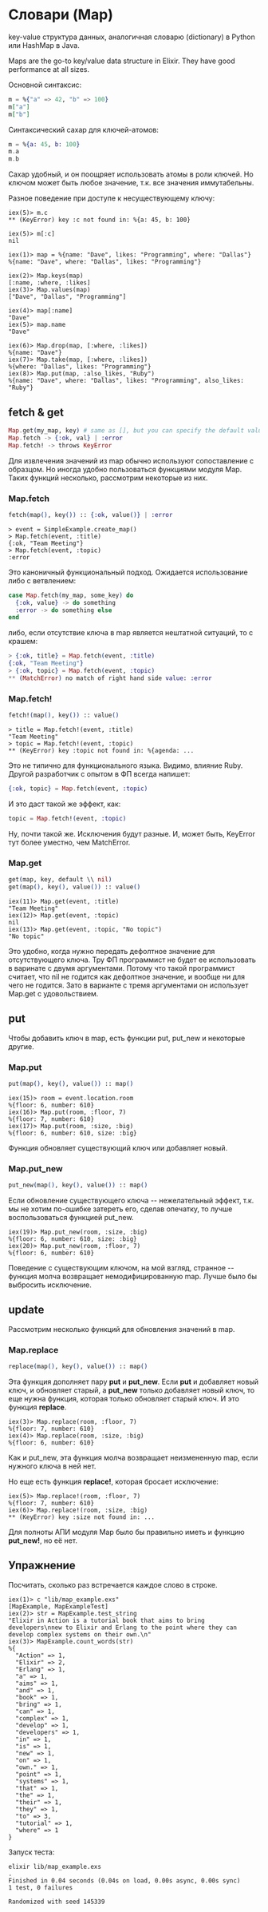 # Словари (Map)

key-value структура данных, аналогичная словарю (dictionary) в Python или HashMap в Java.

Maps are the go-to key/value data structure in Elixir.
They have good performance at all sizes.

Основной синтаксис:

```elixir
m = %{"a" => 42, "b" => 100}
m["a"]
m["b"]
```

Синтаксический сахар для ключей-атомов:

```elixir
m = %{a: 45, b: 100}
m.a
m.b
```

Сахар удобный, и он поощряет использовать атомы в роли ключей.
Но ключом может быть любое значение, т.к. все значения иммутабельны.

Разное поведение при доступе к несуществующему ключу:

```elixir-iex
iex(5)> m.c
** (KeyError) key :c not found in: %{a: 45, b: 100}

iex(5)> m[:c]
nil
```

```elixir-iex
iex(1)> map = %{name: "Dave", likes: "Programming", where: "Dallas"}
%{name: "Dave", where: "Dallas", likes: "Programming"}

iex(2)> Map.keys(map)
[:name, :where, :likes]
iex(3)> Map.values(map)
["Dave", "Dallas", "Programming"]

iex(4)> map[:name]
"Dave"
iex(5)> map.name
"Dave"

iex(6)> Map.drop(map, [:where, :likes])
%{name: "Dave"}
iex(7)> Map.take(map, [:where, :likes])
%{where: "Dallas", likes: "Programming"}
iex(8)> Map.put(map, :also_likes, "Ruby")
%{name: "Dave", where: "Dallas", likes: "Programming", also_likes: "Ruby"}
```

## fetch & get

```elixir
Map.get(my_map, key) # same as [], but you can specify the default value
Map.fetch -> {:ok, val} | :error
Map.fetch! -> throws KeyError
```

Для извлечения значений из map обычно используют сопоставление с образцом. Но иногда удобно пользоваться функциями модуля Map. Таких функций несколько, рассмотрим некоторые из них.

### Map.fetch

```elixir
fetch(map(), key()) :: {:ok, value()} | :error
```

```
> event = SimpleExample.create_map()
> Map.fetch(event, :title)
{:ok, "Team Meeting"}
> Map.fetch(event, :topic)
:error
```

Это каноничный функциональный подход. Ожидается использование либо с ветвлением:

```elixir
case Map.fetch(my_map, some_key) do
  {:ok, value} -> do something
  :error -> do something else
end
```

либо, если отсутствие ключа в map является нештатной ситуаций, то с крашем:

```elixir
> {:ok, title} = Map.fetch(event, :title)
{:ok, "Team Meeting"}
> {:ok, topic} = Map.fetch(event, :topic)
** (MatchError) no match of right hand side value: :error
```

### Map.fetch!

```elixir
fetch!(map(), key()) :: value()
```

```
> title = Map.fetch!(event, :title)
"Team Meeting"
> topic = Map.fetch!(event, :topic)
** (KeyError) key :topic not found in: %{agenda: ...
```

Это не типично для функционального языка. Видимо, влияние Ruby. Другой разработчик с опытом в ФП всегда напишет:

```elixir
{:ok, topic} = Map.fetch(event, :topic)
```

И это даст такой же эффект, как:

```elixir
topic = Map.fetch!(event, :topic)
```

Ну, почти такой же. Исключения будут разные. И, может быть, KeyError тут более уместно, чем MatchError.


### Map.get

```elixir
get(map, key, default \\ nil)
get(map(), key(), value()) :: value()
```

```elixir-iex
iex(11)> Map.get(event, :title)
"Team Meeting"
iex(12)> Map.get(event, :topic)
nil
iex(13)> Map.get(event, :topic, "No topic")
"No topic"
```

Это удобно, когда нужно передать дефолтное значение для отсутствующего ключа. Тру ФП программист не будет ее использовать в варинате с двумя аргументами. Потому что такой программист считает, что nil не годится как дефолтное значение, и вообще ни для чего не годится. Зато в варианте с тремя аргументами он использует Map.get с удовольствием.

## put

Чтобы добавить ключ в map, есть функции put, put_new и некоторые другие.

### Map.put

```elixir
put(map(), key(), value()) :: map()
```

```elixir-iex
iex(15)> room = event.location.room
%{floor: 6, number: 610}
iex(16)> Map.put(room, :floor, 7)
%{floor: 7, number: 610}
iex(17)> Map.put(room, :size, :big)
%{floor: 6, number: 610, size: :big}
```

Функция обновляет существующий ключ или добавляет новый.

### Map.put_new

```elixir
put_new(map(), key(), value()) :: map()
```

Если обновление существующего ключа -- нежелательный эффект, т.к. мы не хотим по-ошибке затереть его, сделав опечатку, то лучше воспользоваться функцией put_new.

```elixir-iex
iex(19)> Map.put_new(room, :size, :big)
%{floor: 6, number: 610, size: :big}
iex(20)> Map.put_new(room, :floor, 7)
%{floor: 6, number: 610}
```

Поведение с существующим ключом, на мой взгляд, странное -- функция молча возвращает немодифицированную map. Лучше было бы выбросить исключение.

## update

Рассмотрим несколько функций для обновления значений в map.

### Map.replace

```elixir
replace(map(), key(), value()) :: map()
```

Эта функция дополняет пару **put** и **put_new**. Если **put** и добавляет новый ключ, и обновляет старый, а **put_new** только добавляет новый ключ, то еще нужна функция, которая только обновляет старый ключ. И это функция **replace**.

```elixir-iex
iex(3)> Map.replace(room, :floor, 7)
%{floor: 7, number: 610}
iex(4)> Map.replace(room, :size, :big)
%{floor: 6, number: 610}
```

Как и put_new, эта функция молча возвращает неизмененную map, если нужного ключа в ней нет.

Но еще есть функция **replace!**, которая бросает исключение:

```elixir-iex
iex(5)> Map.replace!(room, :floor, 7)
%{floor: 7, number: 610}
iex(6)> Map.replace!(room, :size, :big)
** (KeyError) key :size not found in: ...
```

Для полноты АПИ модуля Map было бы правильно иметь и функцию **put_new!**, но её нет.

## Упражнение

Посчитать, сколько раз встречается каждое слово в строке.

```elixir-iex
iex(1)> c "lib/map_example.exs"
[MapExample, MapExampleTest]
iex(2)> str = MapExample.test_string
"Elixir in Action is a tutorial book that aims to bring developers\nnew to Elixir and Erlang to the point where they can develop complex systems on their own.\n"
iex(3)> MapExample.count_words(str)
%{
  "Action" => 1,
  "Elixir" => 2,
  "Erlang" => 1,
  "a" => 1,
  "aims" => 1,
  "and" => 1,
  "book" => 1,
  "bring" => 1,
  "can" => 1,
  "complex" => 1,
  "develop" => 1,
  "developers" => 1,
  "in" => 1,
  "is" => 1,
  "new" => 1,
  "on" => 1,
  "own." => 1,
  "point" => 1,
  "systems" => 1,
  "that" => 1,
  "the" => 1,
  "their" => 1,
  "they" => 1,
  "to" => 3,
  "tutorial" => 1,
  "where" => 1
}
```

Запуск теста:

```shell
elixir lib/map_example.exs
.
Finished in 0.04 seconds (0.04s on load, 0.00s async, 0.00s sync)
1 test, 0 failures

Randomized with seed 145339
```

